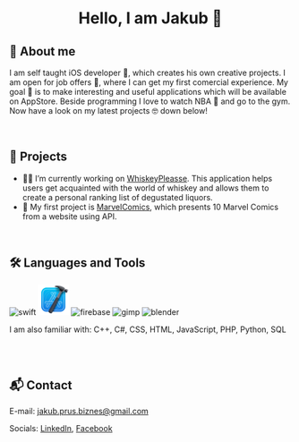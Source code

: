 <h1 align="center">Hello, I am Jakub 👋</h1>
<h2>📍 About me</h2>

I am self taught iOS developer 📱, which creates his own creative projects. I am open for job offers 💼, where I can get my first comercial experience. My goal 🎯 is to make interesting and useful applications which will be available on AppStore. Beside programming I love to watch NBA 🏀 and go to the gym. Now have a look on my latest projects 🤓 down below!

<br>
<h2>📲  Projects</h2>

* 👨‍💻 I’m currently working on [WhiskeyPleasse](https://github.com/jakubprusgithub/whiskeypleaseapp). This application helps users get acquainted with the world of whiskey and allows them to create a personal ranking list of degustated liquors.<br>
* 👶 My first project is [MarvelComics](https://github.com/JakubPrusGithub/MarvelComicsApp), which presents 10 Marvel Comics from a website using API.

<br>
<h2>🛠️  Languages and Tools</h2>
<p align="left">
<img src="https://www.vectorlogo.zone/logos/swift/swift-icon.svg" alt="swift" width="44" height="50"/>
<img src="https://raw.githubusercontent.com/devicons/devicon/1119b9f84c0290e0f0b38982099a2bd027a48bf1/icons/xcode/xcode-original.svg" alt="xcode" width="55" height="55"/>
<img src="https://www.vectorlogo.zone/logos/firebase/firebase-icon.svg" alt="firebase" width="50" height="50"/>
<img src="https://www.vectorlogo.zone/logos/gimp/gimp-icon.svg" alt="gimp" width="54" height="54"/>
<img src="https://vectorwiki.com/images/qz3pp__blender.svg" alt="blender" width="54" height="54"/>
</p>
I am also familiar with: C++, C#, CSS, HTML, JavaScript, PHP, Python, SQL

<br><br>
<h2>📬  Contact</h2>

E-mail: jakub.prus.biznes@gmail.com<br>

Socials: 
[LinkedIn](https://www.linkedin.com/in/jakub-prus-593a68261/), [Facebook](https://www.facebook.com/kuba.prus.79/)
